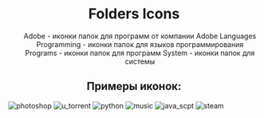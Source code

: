 <h1 align="center">Folders Icons</h1>

<ul align="center">
Adobe - иконки папок для программ от компании Adobe
Languages Programming - иконки папок для языков программирования
Programs - иконки папок для программ
System - иконки папок для системы
</ul>

<h2 align="center">Примеры иконок:</h2>

<p align="center">

![photoshop](Adobe/photoshop.ico) ![u_torrent](Programs/u_torrent.ico) ![python](Languages%20Programming/python.ico)
![music](System/music.ico) ![java_scpt](Languages%20Programming/java_script.ico) ![steam](Programs/steam.ico)


</p>
